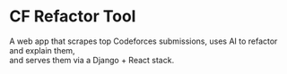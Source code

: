 # CF Refactor Tool

A web app that scrapes top Codeforces submissions, uses AI to refactor and explain them,  
and serves them via a Django + React stack.
